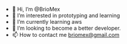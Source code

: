 - 👋 Hi, I’m @BrioMex
- 👀 I’m interested in prototyping and learning
- 🌱 I’m currently learning aws
- 💞️ I’m looking to become a better developer.
- 📫 How to contact me briomex@gmail.com
